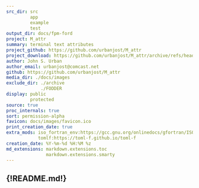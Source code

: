 ```yaml
---
src_dir: src
         app
         example
         test
output_dir: docs/fpm-ford
project: M_attr
summary: terminal text attributes
project_github: https://github.com/urbanjost/M_attr
project_download: https://github.com/urbanjost/M_attr/archive/refs/heads/master.zip
author: John S. Urban
author_email: urbanjost@comcast.net
github: https://github.com/urbanjost/M_attr
media_dir: ./docs/images
exclude_dir: ./archive
             ./FODDER
display: public
         protected
source: true
proc_internals: true
sort: permission-alpha
favicon: docs/images/favicon.ico
print_creation_date: true
extra_mods: iso_fortran_env:https://gcc.gnu.org/onlinedocs/gfortran/ISO_005fFORTRAN_005fENV.html
            tomlf:https://toml-f.github.io/toml-f
creation_date: %Y-%m-%d %H:%M %z
md_extensions: markdown.extensions.toc
               markdown.extensions.smarty
---
```

<!--
author_pic:
twitter:
website:
-->
{!README.md!}
---
